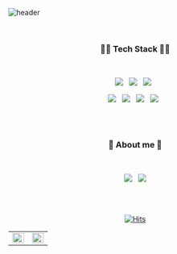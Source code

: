 ![header](https://capsule-render.vercel.app/api?type=Soft&color=ffb3c6&height=130&section=header&text=💃%20I'm%20HyeonJeong!%20🕺&fontSize=70&fontColor=ffffff)
  
</br>

<h3 align="center">👩‍🔧 Tech Stack 👩‍🔧</h3>
</br>
<p align="center">
<img src="![AWS](https://img.shields.io/badge/AWS-%23FF9900.svg?style=for-the-badge&logo=amazon-aws&logoColor=white)"/></a> &nbsp
<img src="https://img.shields.io/badge/CSS3-1572B6?style=for-the-badge&logo=CSS3&logoColor=white&fontColor=ffffff"/></a> &nbsp
<img src="https://img.shields.io/badge/JavaScript-F7DF1E?style=for-the-badge&logo=JavaScript&logoColor=white&fontColor=ffffff"/></a> &nbsp

</br>
<p align="center">
<img src="https://img.shields.io/badge/firebase-FFCA28?style=for-the-badge&logo=firebase&logoColor=white&fontColor=ffffff"/></a> &nbsp
<img src="https://img.shields.io/badge/react-61DAFB?style=for-the-badge&logo=react&logoColor=white&fontColor=ffffff"/></a> &nbsp
<a href="https://github.com/yun2021"><img src="https://img.shields.io/badge/redux-764ABC?style=for-the-badge&logo=redux&logoColor=white&fontColor=ffffff"/></a> &nbsp
<a href="https://github.com/yun2021"><img src="https://img.shields.io/badge/styled%20components-DB7093?style=for-the-badge&logo=styled%20components&logoColor=white&fontColor=ffffff"/></a> &nbsp

<!-- 
<img src="https://img.shields.io/badge/bootstrap-7952B3?style=for-the-badge&logo=bootstrap&logoColor=white"> -->

</br></br>

<h3 align="center">🐰 About me 🐰</h3>
</br>
<p align="center">
<a href="https://velog.io/@yun2021" target="_blank"><img src="https://img.shields.io/badge/velog-20C997?style=for-the-badge&logo=velog&logoColor=white"/></a> &nbsp
<a href="https://github.com/yun2021" target="_blank"><img src="https://img.shields.io/badge/github-181717?style=for-the-badge&logo=github&logoColor=white"/></a>

</br></br>

<div align="center">
  
[![Hits](https://hits.seeyoufarm.com/api/count/incr/badge.svg?url=https%3A%2F%2Fgithub.com%2Fyun2021%2Fhit-counter&count_bg=%23C19EE0&title_bg=%237251B5&icon=&icon_color=%23E7E7E7&title=hits&edge_flat=false)](https://hits.seeyoufarm.com)

</div>
 
<table><tr><td valign="top" width="50%">

<img src="https://github-readme-stats.vercel.app/api?username=yun2021&show_icons=true&theme=buefy&count_private=true&hide_border=true" align="left" style="width: 100%" />

</td><td valign="top" width="50%">

<img src="https://github-readme-stats.vercel.app/api/top-langs/?username=yun2021&hide_border=true&layout=compact" align="left" style="width: 100%" />

</td></tr></table>  

<br/>
